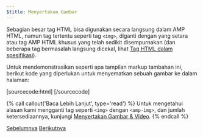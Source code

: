 ```yaml
---
$title: Menyertakan Gambar
---
```


Sebagian besar tag HTML bisa digunakan secara langsung dalam AMP HTML, namun tag tertentu seperti tag `<img>`, diganti dengan yang setara atau tag AMP HTML khusus yang telah sedikit disempurnakan (dan beberapa tag bermasalah langsung dicekal, lihat [Tag HTML dalam spesifikasi](/id/docs/fundamentals/spec.html)).

Untuk mendemonstrasikan seperti apa tampilan markup tambahan ini, berikut kode yang diperlukan untuk menyematkan sebuah gambar ke dalam halaman:

[sourcecode:html]
<amp-img src="welcome.jpg" alt="Welcome" height="400" width="800"></amp-img>
[/sourcecode]

{% call callout('Baca Lebih Lanjut', type='read') %}
Untuk mengetahui alasan kami mengganti tag seperti `<img>` dengan `<amp-img>`, dan jumlah ketersediaannya, kunjungi [Menyertakan Gambar & Video](/id/docs/media/amp_replacements.html).
{% endcall %}

<div class="prev-next-buttons">
  <a class="button prev-button" href="/id/docs/getting_started/create/basic_markup.html"><span class="arrow-prev">Sebelumnya</span></a>
  <a class="button next-button" href="/id/docs/getting_started/create/presentation_layout.html"><span class="arrow-next">Berikutnya</span></a>
</div>

